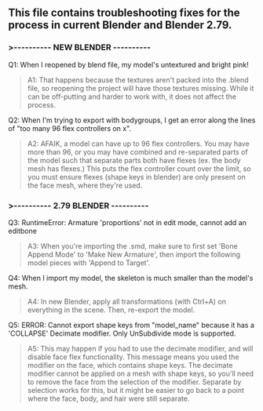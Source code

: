 ## This file contains troubleshooting fixes for the process in current Blender and Blender 2.79.

### >---------- NEW BLENDER ----------
Q1: When I reopened by blend file, my model's untextured and bright pink!

> A1: That happens because the textures aren't packed into the .blend file, so reopening the project will have those textures missing. While it can be off-putting and harder to work with, it does not affect the process.

Q2: When I'm trying to export with bodygroups, I get an error along the lines of "too many 96 flex controllers on x".

> A2: AFAIK, a model can have up to 96 flex controllers. You may have more than 96, or you may have combined and re-separated parts of the model such that separate parts both have flexes (ex. the body mesh has flexes.) This puts the flex controller count over the limit, so you must ensure flexes (shape keys in blender) are only present on the face mesh, where they're used.

### >---------- 2.79 BLENDER ----------
Q3: RuntimeError: Armature 'proportions' not in edit mode, cannot add an editbone

> A3: When you're importing the .smd, make sure to first set 'Bone Append Mode' to 'Make New Armature', then import the following model pieces with 'Append to Target'.

Q4: When I import my model, the skeleton is much smaller than the model's mesh.

> A4: In new Blender, apply all transformations (with Ctrl+A) on everything in the scene. Then, re-export the model.

Q5: ERROR: Cannot export shape keys from "model_name" because it has a 'COLLAPSE' Decimate modifier. Only UnSubdivide mode is supported.

> A5: This may happen if you had to use the decimate modifier, and will disable face flex functionality. This message means you used the modifier on the face, which contains shape keys. The decimate modifier cannot be applied on a mesh with shape keys, so you'll need to remove the face from the selection of the modifier. Separate by selection works for this, but it might be easier to go back to a point where the face, body, and hair were still separate.
